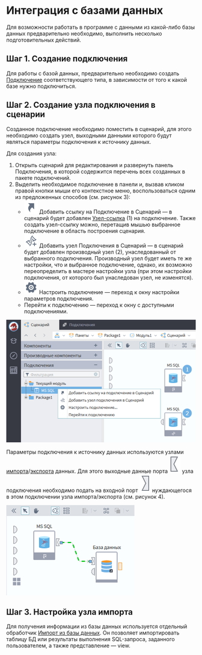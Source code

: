 # Интеграция с базами данных

Для возможности работать в программе с данными из какой-либо базы данных предварительно необходимо, выполнить несколько подготовительных действий.

## Шаг 1. Создание подключения

Для работы с базой данных, предварительно необходимо создать [Подключение](../integration/connections/README.md) соответствующего типа, в зависимости от того к какой базе нужно подключиться.

## Шаг 2. Создание узла подключения в сценарии

Созданное подключение необходимо поместить в сценарий,  для этого необходимо создать узел, выходными данными которого будут являться параметры подключения к источнику данных.

Для создания узла:

1. Открыть сценарий для редактирования и развернуть панель Подключения, в которой содержится перечень всех созданных в пакете подключений.
2. Выделить необходимое подключение в панели и, вызвав кликом правой кнопки мыши его контекстное меню, воспользоваться одним из предложенных способов (см. рисунок 3):
   * ![ ](../images/icons/toolbar-controls/show-reference-links_default.svg) Добавить ссылку на Подключение в Сценарий — в сценарий будет добавлен [Узел-ссылка](../processors/control/unit-link.md) (1) на подключение. Также создать узел-ссылку можно, перетащив мышью выбранное подключение в область построения сценария.
   * ![ ](../images/icons/toolbar-controls/derive-node_default.svg) Добавить узел Подключения в Сценарий — в сценарий будет добавлен производный узел (2), унаследованный от выбранного подключения. Производный узел будет иметь те же настройки, что и выбранное подключение, однако, их возможно переопределить в мастере настройки узла (при этом настройки подключения, от которого был унаследован узел, не изменятся).
   * ![ ](../images/icons/toolbar-controls/setup_default.svg) Настроить подключение — переход к окну настройки параметров подключения.
   * Перейти к подключению — переход к окну с доступными подключениями.

![Создание узла подключения в сценарии.](./database-1.png)

Параметры подключения к источнику данных используются узлами [импорта](../integration/import/README.md)/[экспорта](../integration/export/README.md) данных. Для этого выходные данные порта ![ ](../images/icons/app/node/ports/outputs/link_inactive.svg) узла подключения необходимо подать на входной порт ![ ](../images/icons/app/node/ports/inputs/link_inactive.svg) нуждающегося в этом подключении узла импорта/экспорта (см. рисунок 4).

![Использование узла подключения.](./database-2.png)

## Шаг 3. Настройка узла импорта

Для получения информации из базы данных используется отдельный обработчик [Импорт из базы данных](../integration/import/database.md). Он позволяет импортировать таблицу БД или результаты выполнения SQL-запроса, заданного пользователем, а также представление — view.
